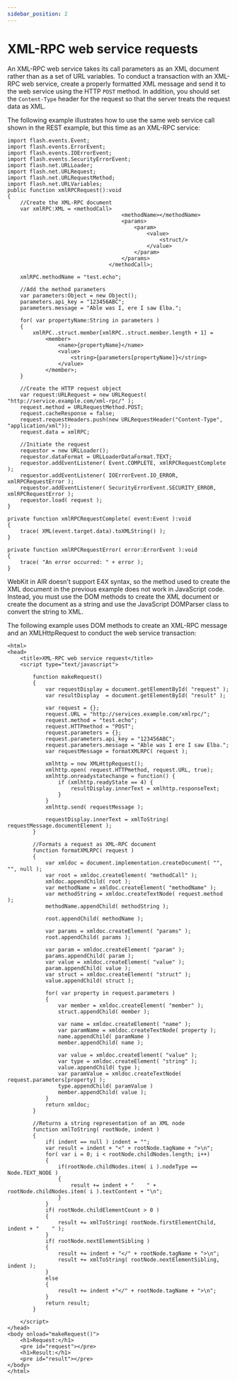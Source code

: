 ```yaml
---
sidebar_position: 2
---
```


# XML-RPC web service requests

An XML-RPC web service takes its call parameters as an XML document rather than
as a set of URL variables. To conduct a transaction with an XML-RPC web service,
create a properly formatted XML message and send it to the web service using the
HTTP `POST` method. In addition, you should set the `Content-Type` header for
the request so that the server treats the request data as XML.

The following example illustrates how to use the same web service call shown in
the REST example, but this time as an XML-RPC service:

```
import flash.events.Event;
import flash.events.ErrorEvent;
import flash.events.IOErrorEvent;
import flash.events.SecurityErrorEvent;
import flash.net.URLLoader;
import flash.net.URLRequest;
import flash.net.URLRequestMethod;
import flash.net.URLVariables;
public function xmlRPCRequest():void
{
	//Create the XML-RPC document
	var xmlRPC:XML = <methodCall>
									<methodName></methodName>
									<params>
										<param>
											<value>
												<struct/>
											</value>
										</param>
									</params>
								</methodCall>;

	xmlRPC.methodName = "test.echo";

	//Add the method parameters
	var parameters:Object = new Object();
	parameters.api_key = "123456ABC";
	parameters.message = "Able was I, ere I saw Elba.";

	for( var propertyName:String in parameters )
	{
		xmlRPC..struct.member[xmlRPC..struct.member.length + 1] =
			<member>
				<name>{propertyName}</name>
				<value>
					<string>{parameters[propertyName]}</string>
				</value>
			</member>;
	}

	//Create the HTTP request object
	var request:URLRequest = new URLRequest( "http://service.example.com/xml-rpc/" );
	request.method = URLRequestMethod.POST;
	request.cacheResponse = false;
	request.requestHeaders.push(new URLRequestHeader("Content-Type", "application/xml"));
	request.data = xmlRPC;

	//Initiate the request
	requestor = new URLLoader();
	requestor.dataFormat = URLLoaderDataFormat.TEXT;
	requestor.addEventListener( Event.COMPLETE, xmlRPCRequestComplete );
	requestor.addEventListener( IOErrorEvent.IO_ERROR, xmlRPCRequestError );
	requestor.addEventListener( SecurityErrorEvent.SECURITY_ERROR, xmlRPCRequestError );
	requestor.load( request );
}

private function xmlRPCRequestComplete( event:Event ):void
{
	trace( XML(event.target.data).toXMLString() );
}

private function xmlRPCRequestError( error:ErrorEvent ):void
{
	trace( "An error occurred: " + error );
}
```

WebKit in AIR doesn't support E4X syntax, so the method used to create the XML
document in the previous example does not work in JavaScript code. Instead, you
must use the DOM methods to create the XML document or create the document as a
string and use the JavaScript DOMParser class to convert the string to XML.

The following example uses DOM methods to create an XML-RPC message and an
XMLHttpRequest to conduct the web service transaction:

```
<html>
<head>
	<title>XML-RPC web service request</title>
	<script type="text/javascript">

		function makeRequest()
		{
			var requestDisplay = document.getElementById( "request" );
			var resultDisplay  = document.getElementById( "result" );

			var request = {};
			request.URL = "http://services.example.com/xmlrpc/";
			request.method = "test.echo";
			request.HTTPmethod = "POST";
			request.parameters = {};
			request.parameters.api_key = "123456ABC";
			request.parameters.message = "Able was I ere I saw Elba.";
			var requestMessage = formatXMLRPC( request );

			xmlhttp = new XMLHttpRequest();
			xmlhttp.open( request.HTTPmethod, request.URL, true);
			xmlhttp.onreadystatechange = function() {
				if (xmlhttp.readyState == 4) {
					resultDisplay.innerText = xmlhttp.responseText;
				}
			}
			xmlhttp.send( requestMessage );

			requestDisplay.innerText = xmlToString( requestMessage.documentElement );
		}

		//Formats a request as XML-RPC document
		function formatXMLRPC( request )
		{
			var xmldoc = document.implementation.createDocument( "", "", null );
			var root = xmldoc.createElement( "methodCall" );
			xmldoc.appendChild( root );
			var methodName = xmldoc.createElement( "methodName" );
			var methodString = xmldoc.createTextNode( request.method );
			methodName.appendChild( methodString );

			root.appendChild( methodName );

			var params = xmldoc.createElement( "params" );
			root.appendChild( params );

			var param = xmldoc.createElement( "param" );
			params.appendChild( param );
			var value = xmldoc.createElement( "value" );
			param.appendChild( value );
			var struct = xmldoc.createElement( "struct" );
			value.appendChild( struct );

			for( var property in request.parameters )
			{
				var member = xmldoc.createElement( "member" );
				struct.appendChild( member );

				var name = xmldoc.createElement( "name" );
				var paramName = xmldoc.createTextNode( property );
				name.appendChild( paramName )
				member.appendChild( name );

				var value = xmldoc.createElement( "value" );
				var type = xmldoc.createElement( "string" );
				value.appendChild( type );
				var paramValue = xmldoc.createTextNode( request.parameters[property] );
				type.appendChild( paramValue )
				member.appendChild( value );
			}
			return xmldoc;
		}

		//Returns a string representation of an XML node
		function xmlToString( rootNode, indent )
		{
			if( indent == null ) indent = "";
			var result = indent + "<" + rootNode.tagName + ">\n";
			for( var i = 0; i < rootNode.childNodes.length; i++)
			{
				if(rootNode.childNodes.item( i ).nodeType == Node.TEXT_NODE )
				{
					result += indent + "    " + rootNode.childNodes.item( i ).textContent + "\n";
				}
			}
			if( rootNode.childElementCount > 0 )
			{
				result += xmlToString( rootNode.firstElementChild, indent + "    " );
			}
			if( rootNode.nextElementSibling )
			{
				result += indent + "</" + rootNode.tagName + ">\n";
				result += xmlToString( rootNode.nextElementSibling, indent );
			}
			else
			{
				result += indent +"</" + rootNode.tagName + ">\n";
			}
			return result;
		}

	</script>
</head>
<body onload="makeRequest()">
	<h1>Request:</h1>
	<pre id="request"></pre>
	<h1>Result:</h1>
	<pre id="result"></pre>
</body>
</html>
```

